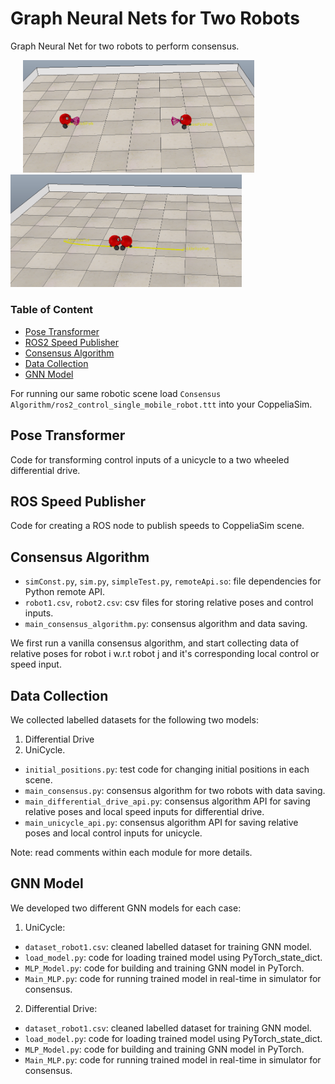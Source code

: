 # Graph Neural Nets for Two Robots
Graph Neural Net for two robots to perform consensus.

<p float="center">
  <img src="consensus_graph1.PNG" width="370" hspace="20"/>
  <img src="consensus_graph2.PNG" width="370" /> 
</p>

### Table of Content

- [Pose Transformer](#Pose%20Transformer)
- [ROS2 Speed Publisher](#ROS2%20Speed%20Publisher)
- [Consensus Algorithm](#Consensus%20Algorithm)
- [Data Collection](#Data%20Collection)
- [GNN Model](#GNN%20Model)


For running our same robotic scene load `Consensus Algorithm/ros2_control_single_mobile_robot.ttt` into your CoppeliaSim.

## Pose Transformer
Code for transforming control inputs of a unicycle to a two wheeled differential drive.

## ROS Speed Publisher
Code for creating a ROS node to publish speeds to CoppeliaSim scene.

## Consensus Algorithm

* `simConst.py`, `sim.py`, `simpleTest.py`, `remoteApi.so`: file dependencies for Python remote API.
* `robot1.csv`, `robot2.csv`: csv files for storing relative poses and control inputs.
* `main_consensus_algorithm.py`: consensus algorithm and data saving.

We first run a vanilla consensus algorithm, and start collecting data of relative poses for robot i w.r.t robot j and it's corresponding local control or speed input.

## Data Collection
We collected labelled datasets for the following two models: 
1) Differential Drive
2) UniCycle.

* `initial_positions.py`: test code for changing initial positions in each scene.
* `main_consensus.py`: consensus algorithm for two robots with data saving.
* `main_differential_drive_api.py`: consensus algorithm API for saving relative poses and local speed inputs for differential drive.
* `main_unicycle_api.py`: consensus algorithm API for saving relative poses and local control inputs for unicycle.

Note: read comments within each module for more details.

## GNN Model
We developed two different GNN models for each case:

1) UniCycle:

* `dataset_robot1.csv`: cleaned labelled dataset for training GNN model.
* `load_model.py`: code for loading trained model using PyTorch_state_dict.
* `MLP_Model.py`: code for building and training GNN model in PyTorch.
* `Main_MLP.py`: code for running trained model in real-time in simulator for consensus. 


2) Differential Drive:

* `dataset_robot1.csv`: cleaned labelled dataset for training GNN model.
* `load_model.py`: code for loading trained model using PyTorch_state_dict.
* `MLP_Model.py`: code for building and training GNN model in PyTorch.
* `Main_MLP.py`: code for running trained model in real-time in simulator for consensus. 